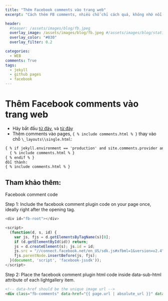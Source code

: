 ```yaml
---
title: "Thêm Facebook comments vào trang web"
excerpt: "Cách thêm FB comments, nhiều chỗ chỉ cách quá, không nhớ nổi!"

header:
  #teaser: /assets/images/blog/fb.jpeg
  overlay_image: /assets/images/blog/fb.jpeg #/assets/images/blog/staticman.jpg
  overlay_color: "#030"
  overlay_filter: 0.2

categories:
  - WEB
comments: True
tags:
  - jekyll
  - github pages
  - facebook
---
```


# Thêm Facebook comments vào trang web

- Hãy bắt đầu [từ đây](https://developers.facebook.com/apps), và [từ đây](https://developers.facebook.com/docs/javascript/quickstart)
- Thêm comments vào pages, `{ % include comments.html % }` thay vào chỗ  `\_layouts\\single.html`:

```markdown
{ % if jekyll.environment == 'production' and site.comments.provider and page.comments % }
  { % include comments.html % }
{ % endif % }
đổi thành:
{ % include comments.html % }
```

## Tham khảo thêm:

Facebook comment code

Step 1: Include the facebook comment plugin code on your page once, ideally right after the opening <body> tag.

```javascript
<div id="fb-root"></div>

<script>
  (function(d, s, id) {
    var js, fjs = d.getElementsByTagName(s)[0];
    if (d.getElementById(id)) return;
    js = d.createElement(s); js.id = id;
    js.src = "//connect.facebook.net/en_US/sdk.js#xfbml=1&version=v2.4";
    fjs.parentNode.insertBefore(js, fjs);
  }(document, 'script', 'facebook-jssdk'));
</script>
```

Step 2: Place the facebook comment plugin html code inside data-sub-html attribute of each lightgallery item.

```html
<!-- data-href should be the unique image url -->
<div class="fb-comments" data-href="{{ page.url | absolute_url }}" data-width="400" data-numposts="5"></div>
```

<!-- <div class="fb-comments" data-href="{{ page.url | absolute_url }}" data-width="400" data-numposts="5"></div> -->
